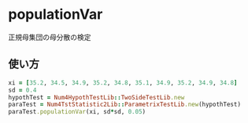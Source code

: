 populationVar
=============
正規母集団の母分散の検定

## 使い方

```ruby
xi = [35.2, 34.5, 34.9, 35.2, 34.8, 35.1, 34.9, 35.2, 34.9, 34.8]
sd = 0.4
hypothTest = Num4HypothTestLib::TwoSideTestLib.new
paraTest = Num4TstStatistic2Lib::ParametrixTestLib.new(hypothTest)
paraTest.populationVar(xi, sd*sd, 0.05)
```

